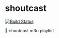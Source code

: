 shoutcast
=========

[![Build Status](https://travis-ci.org/EasyData/shoutcast.svg?branch=master)](https://travis-ci.org/EasyData/shoutcast)

:musical_note: shoutcast m3u playlist
